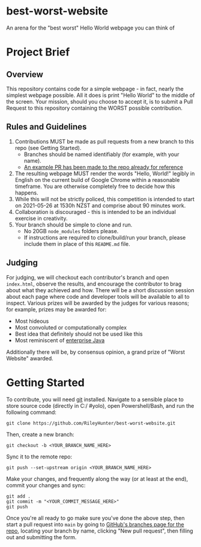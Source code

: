# best-worst-website
An arena for the "best worst" Hello World webpage you can think of

# Project Brief

## Overview

This repository contains code for a simple webpage - in fact, nearly the simplest webpage possible. All it does is print "Hello World" to the middle of the screen. Your mission, should you choose to accept it, is to submit a Pull Request to this repository containing the WORST possible contribution.

## Rules and Guidelines

1) Contributions MUST be made as pull requests from a new branch to this repo (see Getting Started).
    - Branches should be named identifiably (for example, with your name).
    - [An example PR has been made to the repo already for reference](https://github.com/RileyHunter/best-worst-website/pull/2)
1) The resulting webpage MUST render the words "Hello, World!" legibly in English on the current build of Google Chrome within a reasonable timeframe. You are otherwise completely free to decide how this happens.
1) While this will not be strictly policed, this competition is intended to start on 2021-05-26 at 1530h NZST and comprise about 90 minutes work.
1) Collaboration is discouraged - this is intended to be an individual exercise in creativity.
1) Your branch should be simple to clone and run.
    - No 20GB `node_modules` folders please.
    - If instructions are required to clone/build/run your branch, please include them in place of this `README.md` file.

## Judging

For judging, we will checkout each contributor's branch and open `index.html`, observe the results, and encourage the contributor to brag about what they achieved and how. There will be a short discussion session about each page where code and developer tools will be available to all to inspect. Various prizes will be awarded by the judges for various reasons; for example, prizes may be awarded for:

- Most hideous
- Most convoluted or computationally complex
- Best idea that definitely should not be used like this
- Most reminiscent of [enterprise Java](https://github.com/EnterpriseQualityCoding/FizzBuzzEnterpriseEdition)

Additionally there will be, by consensus opinion, a grand prize of "Worst Website" awarded.

# Getting Started

To contribute, you will need [git](https://git-scm.com/downloads) installed.
Navigate to a sensible place to store source code (directly in C:/ #yolo), open Powershell/Bash, and run the following command:

`git clone https://github.com/RileyHunter/best-worst-website.git`

Then, create a new branch:

`git checkout -b <YOUR_BRANCH_NAME_HERE>`

Sync it to the remote repo:

`git push --set-upstream origin <YOUR_BRANCH_NAME_HERE>`

Make your changes, and frequently along the way (or at least at the end), commit your changes and sync:

```
git add .
git commit -m "<YOUR_COMMIT_MESSAGE_HERE>"
git push
```

Once you're all ready to go make sure you've done the above step, then start a pull request into `main` by going to [GitHub's branches page for the repo](https://github.com/RileyHunter/best-worst-website/branches), locating your branch by name, clicking "New pull request", then filling out and submitting the form.
